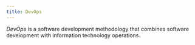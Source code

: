 ```yaml
---
title: DevOps
---
```


<dfn>DevOps</dfn> is a software development methodology that combines software development with information technology operations.
